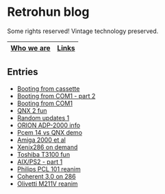 # Retrohun blog

Some rights reserved! Vintage technology preserved.

[Who we are](whoweare) | [Links](links)
--- | ---

## Entries

- [Booting from cassette](dt/bootingfromcassette)
- [Booting from COM1 - part 2](dt/bootingfromcom1part2)
- [Booting from COM1](dt/bootingfromcom1)
- [QNX 2 fun](dt/qnx2fun)
- [Random updates 1](dt/randomupdates1)
- [ORION ADP-2000 info](dt/orionadp2000info)
- [Pcem 14 vs QNX demo](dt/pcem14vsqnxdemo)
- [Amiga 2000 et al](dt/amiga2000etal)
- [Xenix286 on demand](dt/xenix286ondemand)
- [Toshiba T3100 fun](dt/toshibat3100fun)
- [AIX/PS2 - part 1](dt/aixps2part1)
- [Philips PCL 101 reanim](dt/philipspcl101reanim)
- [Coherent 3.0 on 286](dt/coherent30on286)
- [Olivetti M211V reanim](dt/olivettim211vreanim)
